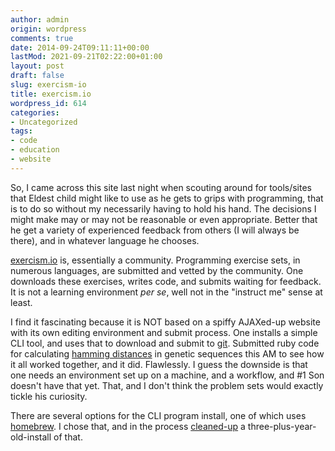 ```yaml
---
author: admin
origin: wordpress
comments: true
date: 2014-09-24T09:11:11+00:00
lastMod: 2021-09-21T02:22:00+01:00
layout: post
draft: false
slug: exercism-io
title: exercism.io
wordpress_id: 614
categories:
- Uncategorized
tags:
- code
- education
- website
---
```


So, I came across this site last night when scouting around for tools/sites that Eldest child might like to use as he gets to grips with programming, that is to do so without my necessarily having to hold his hand. The decisions I might make may or may not be reasonable or even appropriate. Better that he get a variety of experienced feedback from others (I will always be there), and in whatever language he chooses.

[exercism.io](http://exercism.io) is, essentially a community. Programming exercise sets, in numerous languages, are submitted and vetted by the community. One downloads these exercises, writes code, and submits waiting for feedback. It is not a learning environment _per se_, well not in the "instruct me" sense at least.

I find it fascinating because it is NOT based on a spiffy AJAXed-up website with its own editing environment and submit process. One installs a simple CLI tool, and uses that to download and submit to [git](https://github.com). Submitted ruby code for calculating [hamming distances](http://rosalind.info/problems/hamm/) in genetic sequences this AM to see how it all worked together, and it did. Flawlessly. I guess the downside is that one needs an environment set up on a machine, and a workflow, and #1 Son doesn't have that yet. That, and I don't think the problem sets would exactly tickle his curiosity.

There are several options for the CLI program install, one of which uses [homebrew](http://brew.sh/). I chose that, and in the process [cleaned-up](http://stephen.yearl.us/cleaning-up-a-homebrew-installation/) a three-plus-year-old-install of that.
